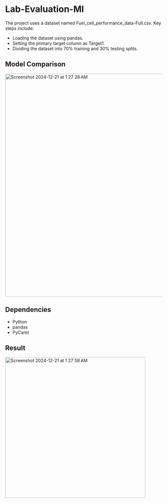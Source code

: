 # Lab-Evaluation-Ml
The project uses a dataset named Fuel_cell_performance_data-Full.csv. Key steps include:
- Loading the dataset using pandas.
- Setting the primary target column as Target1.
- Dividing the dataset into 70% training and 30% testing splits.

## Model Comparison
<img width="715" alt="Screenshot 2024-12-21 at 1 27 28 AM" src="https://github.com/user-attachments/assets/627308c0-f80e-4273-9095-77347d5f82ea" />

## Dependencies
- Python
- pandas
- PyCaret

## Result
<img width="451" alt="Screenshot 2024-12-21 at 1 27 58 AM" src="https://github.com/user-attachments/assets/5363cbe6-94d6-4582-a7e8-97c0447a2065" />



